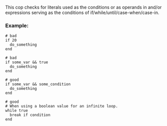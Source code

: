 This cop checks for literals used as the conditions or as
operands in and/or expressions serving as the conditions of
if/while/until/case-when/case-in.

### Example:

    # bad
    if 20
      do_something
    end

    # bad
    if some_var && true
      do_something
    end

    # good
    if some_var && some_condition
      do_something
    end

    # good
    # When using a boolean value for an infinite loop.
    while true
      break if condition
    end